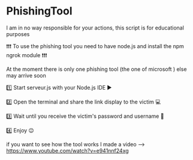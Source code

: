 # PhishingTool

I am in no way responsible for your actions, this script is for educational purposes

❗❗❗ To use the phishing tool you need to have node.js and install the npm ngrok module ❗❗❗

At the moment there is only one phishing tool (the one of microsoft ) else may arrive soon

1️⃣ Start serveur.js with your Node.js IDE ▶️

2️⃣ Open the terminal and share the link display to the victim 💻

3️⃣ Wait until you receive the victim's password and username 🔐

4️⃣ Enjoy 😉

if you want to see how the tool works I made a video --> https://www.youtube.com/watch?v=e941nnf24xg
